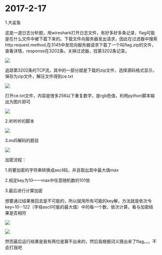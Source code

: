 # 2017-2-17

1.大鲨鱼

这是一道日志分析题，用wireshark打开日志文件，有好多好多条记录，flag可能是在什么文件中被下载下来的。下载文件向服务器发出请求，因此在过滤器中搜索http.request.method,在3145中发现向服务器请求下载了一个叫flag.zip的文件，查看详情，response在3202条，关掉过滤器，找第3202条记录。

![](http://i.imgur.com/UDswFAp.png)

追踪第3202条的TCP流，其中的一部分就是下载的zip文件，选择源码格式显示，保存为zip文件，解压文件得到ce.txt

![](http://i.imgur.com/ZC4J7D9.png)

打开ce.txt文件，内容是很多256以下重复数字，是rgb色值，利用python脚本输出为图片即可

![](http://i.imgur.com/O8y3ixZ.png)

2.听听听的脚本

![](http://i.imgur.com/JbME7j5.png)

3.md5解码的题目

![](http://i.imgur.com/1egfrDX.png)

加密流程：

1.将要加密的字符串转换成ascll码，并且取出其中最大值max

2.规定key为10——max中任意随机数的101倍

3.最后进行计算加密

想要通过结果推回去是不可能的，所以就用所有可能的key解，方法就是依次令key=10--122（字母ascll可能的最大值）中的每一个数，依次计算，看与加密结果是否相符

![](http://i.imgur.com/t20LUes.png)

![](http://i.imgur.com/khq71kn.png)

然而最后运行结果是我有两位是算不出来的，然后我根据词义猜出来了flag。。。不会打我吧


